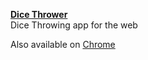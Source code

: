 [**Dice Thrower**](https://git.io/vp9Vf)
<br>Dice Throwing app for the web

Also available on [Chrome](https://git.io/vhWmo)
